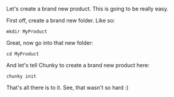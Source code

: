 Let's create a brand new product. This is going to be really easy.

First off, create a brand new folder. Like so:

```
mkdir MyProduct
```

Great, now go into that new folder:

```
cd MyProduct
```

And let's tell Chunky to create a brand new product here:

```  
chunky init
```

That's all there is to it. See, that wasn't so hard :)
